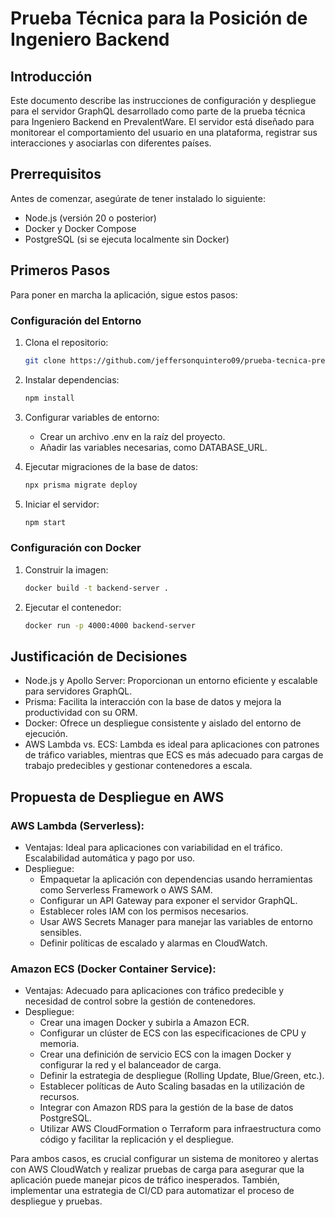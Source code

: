 # Prueba Técnica para la Posición de Ingeniero Backend

## Introducción

Este documento describe las instrucciones de configuración y despliegue para el servidor GraphQL desarrollado como parte de la prueba técnica para Ingeniero Backend en PrevalentWare. El servidor está diseñado para monitorear el comportamiento del usuario en una plataforma, registrar sus interacciones y asociarlas con diferentes países.

## Prerrequisitos

Antes de comenzar, asegúrate de tener instalado lo siguiente:
- Node.js (versión 20 o posterior)
- Docker y Docker Compose
- PostgreSQL (si se ejecuta localmente sin Docker)

## Primeros Pasos

Para poner en marcha la aplicación, sigue estos pasos:

### Configuración del Entorno

1. Clona el repositorio:
   ```bash
   git clone https://github.com/jeffersonquintero09/prueba-tecnica-prevalentware.git
   
2. Instalar dependencias:
   ```bash
   npm install

3. Configurar variables de entorno:
   - Crear un archivo .env en la raíz del proyecto.
   - Añadir las variables necesarias, como DATABASE_URL.

4. Ejecutar migraciones de la base de datos:
   ```bash
   npx prisma migrate deploy

5. Iniciar el servidor:
   ```bash
   npm start

### Configuración con Docker

1. Construir la imagen:
   ```bash
   docker build -t backend-server .

2. Ejecutar el contenedor:
   ```bash
   docker run -p 4000:4000 backend-server

## Justificación de Decisiones

- Node.js y Apollo Server: Proporcionan un entorno eficiente y escalable para servidores GraphQL.
- Prisma: Facilita la interacción con la base de datos y mejora la productividad con su ORM.
- Docker: Ofrece un despliegue consistente y aislado del entorno de ejecución.
- AWS Lambda vs. ECS: Lambda es ideal para aplicaciones con patrones de tráfico variables, mientras que ECS es más adecuado para cargas de trabajo predecibles y gestionar contenedores a escala.

## Propuesta de Despliegue en AWS

### AWS Lambda (Serverless):
- Ventajas: Ideal para aplicaciones con variabilidad en el tráfico. Escalabilidad automática y pago por uso.
- Despliegue:
   + Empaquetar la aplicación con dependencias usando herramientas como Serverless Framework o AWS SAM.
   + Configurar un API Gateway para exponer el servidor GraphQL.
   + Establecer roles IAM con los permisos necesarios.
   + Usar AWS Secrets Manager para manejar las variables de entorno sensibles.
   + Definir políticas de escalado y alarmas en CloudWatch.
   
### Amazon ECS (Docker Container Service):
- Ventajas: Adecuado para aplicaciones con tráfico predecible y necesidad de control sobre la gestión de contenedores.
- Despliegue:
   + Crear una imagen Docker y subirla a Amazon ECR.
   + Configurar un clúster de ECS con las especificaciones de CPU y memoria.
   + Crear una definición de servicio ECS con la imagen Docker y configurar la red y el balanceador de carga.
   + Definir la estrategia de despliegue (Rolling Update, Blue/Green, etc.).
   + Establecer políticas de Auto Scaling basadas en la utilización de recursos.
   + Integrar con Amazon RDS para la gestión de la base de datos PostgreSQL.
   + Utilizar AWS CloudFormation o Terraform para infraestructura como código y facilitar la replicación y el despliegue.
   
Para ambos casos, es crucial configurar un sistema de monitoreo y alertas con AWS CloudWatch y realizar pruebas de carga para asegurar que la aplicación puede manejar picos de tráfico inesperados. También, implementar una estrategia de CI/CD para automatizar el proceso de despliegue y pruebas.

